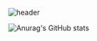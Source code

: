 ![header](https://capsule-render.vercel.app/api?type=wave&color=gradient&height=300&section=footer&text=Welcome%20to%20Yihyun's%20GitHub&fontSize=50&animation=twinkling)

![Anurag's GitHub stats](https://github-readme-stats.vercel.app/api?username=yh112&show_icons=true&theme=radical)

